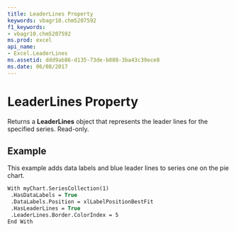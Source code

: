 ```yaml
---
title: LeaderLines Property
keywords: vbagr10.chm5207592
f1_keywords:
- vbagr10.chm5207592
ms.prod: excel
api_name:
- Excel.LeaderLines
ms.assetid: ddd9ab86-d135-73de-b888-3ba43c39ece8
ms.date: 06/08/2017
---
```



# LeaderLines Property

Returns a **LeaderLines** object that represents the leader lines for the specified series. Read-only.


## Example

This example adds data labels and blue leader lines to series one on the pie chart.


```vb
With myChart.SeriesCollection(1) 
 .HasDataLabels = True 
 .DataLabels.Position = xlLabelPositionBestFit 
 .HasLeaderLines = True 
 .LeaderLines.Border.ColorIndex = 5 
End With
```


